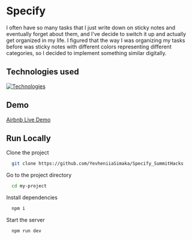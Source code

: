# Specify

I often have so many tasks that I just write down on sticky notes and eventually forget about them, and I've decide to switch it up and actually get organized in my life. I figured that the way I was organizing my tasks before was sticky notes with different colors representing different categories, so I decided to implement something similar digitally.

## Technologies used

[![Technologies](https://skillicons.dev/icons?i=ts,tailwind,prisma,mongodb,nextjs,react,github)](https://skillicons.dev)

## Demo

[Airbnb Live Demo](https://property-rent-eight.vercel.app/)

## Run Locally

Clone the project

```bash
  git clone https://github.com/YevheniiaSimaka/Specify_SummitHacks
```

Go to the project directory

```bash
  cd my-project
```

Install dependencies

```bash
  npm i
```

Start the server

```bash
  npm run dev
```
